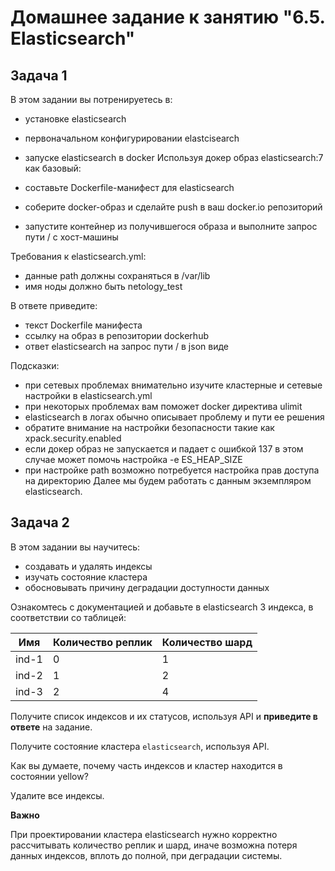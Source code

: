 # Домашнее задание к занятию "6.5. Elasticsearch"

## Задача 1
В этом задании вы потренируетесь в:

+ установке elasticsearch
+ первоначальном конфигурировании elastcisearch
+ запуске elasticsearch в docker
Используя докер образ elasticsearch:7 как базовый:

+ составьте Dockerfile-манифест для elasticsearch
+ соберите docker-образ и сделайте push в ваш docker.io репозиторий
+ запустите контейнер из получившегося образа и выполните запрос пути / c хост-машины

Требования к elasticsearch.yml:

+ данные path должны сохраняться в /var/lib
+ имя ноды должно быть netology_test

В ответе приведите:

+ текст Dockerfile манифеста
+ ссылку на образ в репозитории dockerhub
+ ответ elasticsearch на запрос пути / в json виде

Подсказки:

+ при сетевых проблемах внимательно изучите кластерные и сетевые настройки в elasticsearch.yml
+ при некоторых проблемах вам поможет docker директива ulimit
+ elasticsearch в логах обычно описывает проблему и пути ее решения
+ обратите внимание на настройки безопасности такие как xpack.security.enabled
+ если докер образ не запускается и падает с ошибкой 137 в этом случае может помочь настройка -e ES_HEAP_SIZE
+ при настройке path возможно потребуется настройка прав доступа на директорию
Далее мы будем работать с данным экземпляром elasticsearch.


## Задача 2
В этом задании вы научитесь:

+ создавать и удалять индексы
+ изучать состояние кластера
+ обосновывать причину деградации доступности данных

Ознакомтесь с документацией и добавьте в elasticsearch 3 индекса, в соответствии со таблицей:

| Имя | Количество реплик	| Количество шард |
|---|---|---|
| ind-1	| 0 |	1 |
| ind-2 |	1 |	2 |
| ind-3 |	2	| 4 |


Получите список индексов и их статусов, используя API и **приведите в ответе** на задание.

Получите состояние кластера `elasticsearch`, используя API.

Как вы думаете, почему часть индексов и кластер находится в состоянии yellow?

Удалите все индексы.

**Важно**

При проектировании кластера elasticsearch нужно корректно рассчитывать количество реплик и шард, иначе возможна потеря данных индексов, вплоть до полной, при деградации системы.
